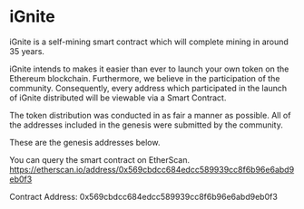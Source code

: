 # iGnite


iGnite is a self-mining smart contract which will complete mining in around 35 years.

iGnite intends to makes it easier than ever to launch your own token on the Ethereum blockchain. Furthermore, we believe in the participation of the community. Consequently, every address which participated in the launch of iGnite distributed will be viewable via a Smart Contract.

The token distribution was conducted in as fair a manner as possible. All of the addresses included in the genesis were submitted by the community.

These are the genesis addresses below.

You can query the smart contract on EtherScan. https://etherscan.io/address/0x569cbdcc684edcc589939cc8f6b96e6abd9eb0f3

Contract Address: 0x569cbdcc684edcc589939cc8f6b96e6abd9eb0f3
